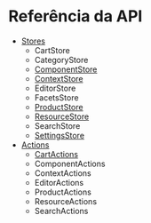 # Referência da API

- [Stores](/stores/README.md)
  - CartStore
  - CategoryStore
  - [ComponentStore](/stores/ComponentStore.md)
  - [ContextStore](/stores/ContextStore.md)
  - EditorStore
  - FacetsStore
  - [ProductStore](/stores/ProductStore.md)
  - [ResourceStore](/stores/ResourceStore.md)
  - SearchStore
  - [SettingsStore](/stores/SettingsStore.md)
- [Actions](/actions/README.md)
  - [CartActions](/api/actions/CartActions.md)
  - ComponentActions
  - ContextActions
  - EditorActions
  - ProductActions
  - ResourceActions
  - SearchActions
